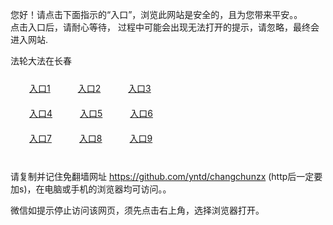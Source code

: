 您好！请点击下面指示的“入口”，浏览此网站是安全的，且为您带来平安。。 <br/>
点击入口后，请耐心等待， 过程中可能会出现无法打开的提示，请忽略，最终会进入网站. </br>

法轮大法在长春<br/>
<div style="padding:10px"><a style="margin:20px" target="_blank" href="https://d3rboo8bpwki5x.cloudfront.net/2Qpsp?vurosdz" id="ccLink1" rel="nofollow">入口1</a> <a target="_blank" style="margin:20px" href="https://d1t7j48xeepic9.cloudfront.net/2Qpsp?usnzpl" id="ccLink2" rel="nofollow">入口2</a> <a style="margin:20px" target="_blank" href="https://d1e6m2fxi95a0t.cloudfront.net/2Qpsp?jragarci" id="ccLink3" rel="nofollow">入口3</a></div>

<div style="padding:10px" ><a style="margin:20px" target="_blank" href="https://d3rboo8bpwki5x.cloudfront.net/2Qpsp?vurosdz" id="ccLink4" rel="nofollow">入口4</a> <a style="margin:20px" href="https://d1t7j48xeepic9.cloudfront.net/2Qpsp?usnzpl" target="_blank" id="ccLink5" rel="nofollow">入口5</a> <a style="margin:20px" href="https://d1e6m2fxi95a0t.cloudfront.net/2Qpsp?jragarci" target="_blank" id="ccLink6" rel="nofollow">入口6</a></div>

<div style="padding:10px"><a style="margin:20px" target="_blank" href="https://d3rboo8bpwki5x.cloudfront.net/2Qpsp?vurosdz" id="ccLink7" rel="nofollow">入口7</a> <a style="margin:20px" href="https://d1t7j48xeepic9.cloudfront.net/2Qpsp?usnzpl" target="_blank" id="ccLink8" rel="nofollow">入口8</a> <a style="margin:20px" target="_blank" href="https://d1e6m2fxi95a0t.cloudfront.net/2Qpsp?jragarci" id="ccLink9" rel="nofollow">入口9</a></div>

<br/>



请复制并记住免翻墙网址 https://github.com/yntd/changchunzx (http后一定要加s)，在电脑或手机的浏览器均可访问。。<br/>

微信如提示停止访问该网页，须先点击右上角，选择浏览器打开。
